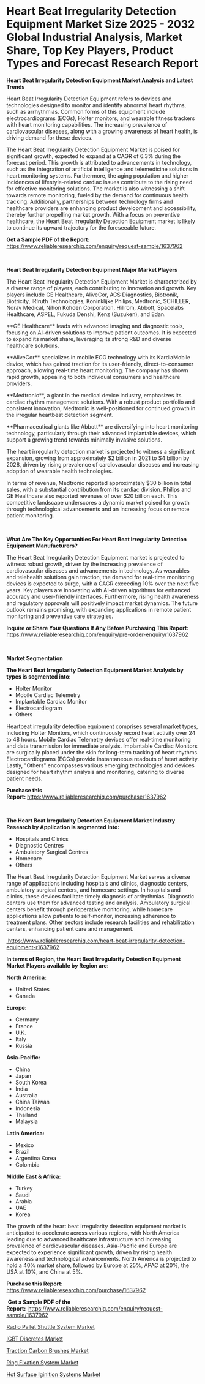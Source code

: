 <p><h1>Heart Beat Irregularity Detection Equipment Market Size 2025 - 2032 Global Industrial Analysis, Market Share, Top Key Players, Product Types and Forecast Research Report</h1></p><p><strong>Heart Beat Irregularity Detection Equipment Market Analysis and Latest Trends</strong></p>
<p><p>Heart Beat Irregularity Detection Equipment refers to devices and technologies designed to monitor and identify abnormal heart rhythms, such as arrhythmias. Common forms of this equipment include electrocardiograms (ECGs), Holter monitors, and wearable fitness trackers with heart monitoring capabilities. The increasing prevalence of cardiovascular diseases, along with a growing awareness of heart health, is driving demand for these devices. </p><p>The Heart Beat Irregularity Detection Equipment Market is poised for significant growth, expected to expand at a CAGR of 6.3% during the forecast period. This growth is attributed to advancements in technology, such as the integration of artificial intelligence and telemedicine solutions in heart monitoring systems. Furthermore, the aging population and higher incidences of lifestyle-related cardiac issues contribute to the rising need for effective monitoring solutions. The market is also witnessing a shift towards remote monitoring, fueled by the demand for continuous health tracking. Additionally, partnerships between technology firms and healthcare providers are enhancing product development and accessibility, thereby further propelling market growth. With a focus on preventive healthcare, the Heart Beat Irregularity Detection Equipment market is likely to continue its upward trajectory for the foreseeable future.</p></p>
<p><strong>Get a Sample PDF of the Report:&nbsp;</strong> <a href="https://www.reliableresearchiq.com/enquiry/request-sample/1637962?utm_campaign=99&utm_medium=2&utm_source=Github&utm_content=ia&utm_term=08032025&utm_id=heart-beat-irregularity-detection-equipment">https://www.reliableresearchiq.com/enquiry/request-sample/1637962</a></p>
<p>&nbsp;</p>
<p><strong>Heart Beat Irregularity Detection Equipment Major Market Players</strong></p>
<p><p>The Heart Beat Irregularity Detection Equipment Market is characterized by a diverse range of players, each contributing to innovation and growth. Key players include GE Healthcare, AliveCor, ACS Diagnostics, Biotronik, Biotricity, IRIruth Technologies, Koninklijke Philips, Medtronic, SCHILLER, Norav Medical, Nihon Kohden Corporation, Hillrom, Abbott, Spacelabs Healthcare, ASPEL, Fukuda Denshi, Kenz (Suzuken), and Edan.</p><p>**GE Healthcare** leads with advanced imaging and diagnostic tools, focusing on AI-driven solutions to improve patient outcomes. It is expected to expand its market share, leveraging its strong R&D and diverse healthcare solutions.</p><p>**AliveCor** specializes in mobile ECG technology with its KardiaMobile device, which has gained traction for its user-friendly, direct-to-consumer approach, allowing real-time heart monitoring. The company has shown rapid growth, appealing to both individual consumers and healthcare providers.</p><p>**Medtronic**, a giant in the medical device industry, emphasizes its cardiac rhythm management solutions. With a robust product portfolio and consistent innovation, Medtronic is well-positioned for continued growth in the irregular heartbeat detection segment.</p><p>**Pharmaceutical giants like Abbott** are diversifying into heart monitoring technology, particularly through their advanced implantable devices, which support a growing trend towards minimally invasive solutions.</p><p>The heart irregularity detection market is projected to witness a significant expansion, growing from approximately $2 billion in 2021 to $4 billion by 2028, driven by rising prevalence of cardiovascular diseases and increasing adoption of wearable health technologies.</p><p>In terms of revenue, Medtronic reported approximately $30 billion in total sales, with a substantial contribution from its cardiac division. Philips and GE Healthcare also reported revenues of over $20 billion each. This competitive landscape underscores a dynamic market poised for growth through technological advancements and an increasing focus on remote patient monitoring.</p></p>
<p>&nbsp;</p>
<p><strong>What Are The Key Opportunities For Heart Beat Irregularity Detection Equipment Manufacturers?</strong></p>
<p><p>The Heart Beat Irregularity Detection Equipment market is projected to witness robust growth, driven by the increasing prevalence of cardiovascular diseases and advancements in technology. As wearables and telehealth solutions gain traction, the demand for real-time monitoring devices is expected to surge, with a CAGR exceeding 10% over the next five years. Key players are innovating with AI-driven algorithms for enhanced accuracy and user-friendly interfaces. Furthermore, rising health awareness and regulatory approvals will positively impact market dynamics. The future outlook remains promising, with expanding applications in remote patient monitoring and preventive care strategies.</p></p>
<p><strong>Inquire or Share Your Questions If Any Before Purchasing This Report:</strong> <a href="https://www.reliableresearchiq.com/enquiry/pre-order-enquiry/1637962?utm_campaign=99&utm_medium=2&utm_source=Github&utm_content=ia&utm_term=08032025&utm_id=heart-beat-irregularity-detection-equipment">https://www.reliableresearchiq.com/enquiry/pre-order-enquiry/1637962</a></p>
<p>&nbsp;</p>
<p><strong>Market Segmentation</strong></p>
<p><strong>The Heart Beat Irregularity Detection Equipment Market Analysis by types is segmented into:</strong></p>
<p><ul><li>Holter Monitor</li><li>Mobile Cardiac Telemetry</li><li>Implantable Cardiac Monitor</li><li>Electrocardiogram</li><li>Others</li></ul></p>
<p><p>Heartbeat irregularity detection equipment comprises several market types, including Holter Monitors, which continuously record heart activity over 24 to 48 hours. Mobile Cardiac Telemetry devices offer real-time monitoring and data transmission for immediate analysis. Implantable Cardiac Monitors are surgically placed under the skin for long-term tracking of heart rhythms. Electrocardiograms (ECGs) provide instantaneous readouts of heart activity. Lastly, "Others" encompasses various emerging technologies and devices designed for heart rhythm analysis and monitoring, catering to diverse patient needs.</p></p>
<p><strong>Purchase this Report:&nbsp;</strong><a href="https://www.reliableresearchiq.com/purchase/1637962?utm_campaign=99&utm_medium=2&utm_source=Github&utm_content=ia&utm_term=08032025&utm_id=heart-beat-irregularity-detection-equipment">https://www.reliableresearchiq.com/purchase/1637962</a></p>
<p>&nbsp;</p>
<p><strong>The Heart Beat Irregularity Detection Equipment Market Industry Research by Application is segmented into:</strong></p>
<p><ul><li>Hospitals and Clinics</li><li>Diagnostic Centres</li><li>Ambulatory Surgical Centres</li><li>Homecare</li><li>Others</li></ul></p>
<p><p>The Heart Beat Irregularity Detection Equipment Market serves a diverse range of applications including hospitals and clinics, diagnostic centers, ambulatory surgical centers, and homecare settings. In hospitals and clinics, these devices facilitate timely diagnosis of arrhythmias. Diagnostic centers use them for advanced testing and analysis. Ambulatory surgical centers benefit through perioperative monitoring, while homecare applications allow patients to self-monitor, increasing adherence to treatment plans. Other sectors include research facilities and rehabilitation centers, enhancing patient care and management.</p></p>
<p><a href="https://www.reliableresearchiq.com/heart-beat-irregularity-detection-equipment-r1637962?utm_campaign=99&utm_medium=2&utm_source=Github&utm_content=ia&utm_term=08032025&utm_id=heart-beat-irregularity-detection-equipment">&nbsp;https://www.reliableresearchiq.com/heart-beat-irregularity-detection-equipment-r1637962</a></p>
<p><strong>In terms of Region, the Heart Beat Irregularity Detection Equipment Market Players available by Region are:</strong></p>
<p>
    <p> <strong> North America: </strong>
        <ul>
            <li>United States</li>
            <li>Canada</li>
        </ul>
        </p> 
    <p> <strong> Europe: </strong>
        <ul>
            <li>Germany</li>
            <li>France</li>
            <li>U.K.</li>
            <li>Italy</li>
            <li>Russia</li>
        </ul>
        </p> 
    <p> <strong> Asia-Pacific: </strong>
        <ul>
            <li>China</li>
            <li>Japan</li>
            <li>South Korea</li>
            <li>India</li>
            <li>Australia</li>
            <li>China Taiwan</li>
            <li>Indonesia</li>
            <li>Thailand</li>
            <li>Malaysia</li>
        </ul>
        </p> 
    <p> <strong> Latin America: </strong>
        <ul>
            <li>Mexico</li>
            <li>Brazil</li>
            <li>Argentina Korea</li>
            <li>Colombia</li>
        </ul>
        </p> 
    <p> <strong> Middle East & Africa: </strong>
        <ul>
            <li>Turkey</li>
            <li>Saudi</li>
            <li>Arabia</li>
            <li>UAE</li>
            <li>Korea</li>
        </ul>
    </p>
    </p>
<p><p>The growth of the heart beat irregularity detection equipment market is anticipated to accelerate across various regions, with North America leading due to advanced healthcare infrastructure and increasing prevalence of cardiovascular diseases. Asia-Pacific and Europe are expected to experience significant growth, driven by rising health awareness and technological advancements. North America is projected to hold a 40% market share, followed by Europe at 25%, APAC at 20%, the USA at 10%, and China at 5%.</p></p>
<p><strong>Purchase this Report: </strong><a href="https://www.reliableresearchiq.com/purchase/1637962?utm_campaign=99&utm_medium=2&utm_source=Github&utm_content=ia&utm_term=08032025&utm_id=heart-beat-irregularity-detection-equipment">https://www.reliableresearchiq.com/purchase/1637962</a></p>
<p>&nbsp;<strong>Get a Sample PDF of the Report:&nbsp;&nbsp;</strong><a href="https://www.reliableresearchiq.com/enquiry/request-sample/1637962?utm_campaign=99&utm_medium=2&utm_source=Github&utm_content=ia&utm_term=08032025&utm_id=heart-beat-irregularity-detection-equipment">https://www.reliableresearchiq.com/enquiry/request-sample/1637962</a></p>
<p><strong></strong></p>
<p><p><a href="https://github.com/airitaursela/Market-Research-Report-List-1/blob/main/radio-pallet-shuttle-system-market.md?utm_campaign=99&utm_medium=2&utm_source=Github&utm_content=ia&utm_term=08032025&utm_id=heart-beat-irregularity-detection-equipment">Radio Pallet Shuttle System Market</a></p><p><a href="https://github.com/gauldvikerm6/Market-Research-Report-List-1/blob/main/igbt-discretes-market.md?utm_campaign=99&utm_medium=2&utm_source=Github&utm_content=ia&utm_term=08032025&utm_id=heart-beat-irregularity-detection-equipment">IGBT Discretes Market</a></p><p><a href="https://github.com/ardgenoud/Market-Research-Report-List-1/blob/main/traction-carbon-brushes-market.md?utm_campaign=99&utm_medium=2&utm_source=Github&utm_content=ia&utm_term=08032025&utm_id=heart-beat-irregularity-detection-equipment">Traction Carbon Brushes Market</a></p><p><a href="https://github.com/cingozascard/Market-Research-Report-List-1/blob/main/ring-fixation-system-market.md?utm_campaign=99&utm_medium=2&utm_source=Github&utm_content=ia&utm_term=08032025&utm_id=heart-beat-irregularity-detection-equipment">Ring Fixation System Market</a></p><p><a href="https://github.com/sacmatidora/Market-Research-Report-List-1/blob/main/hot-surface-iginition-systems-market.md?utm_campaign=99&utm_medium=2&utm_source=Github&utm_content=ia&utm_term=08032025&utm_id=heart-beat-irregularity-detection-equipment">Hot Surface Iginition Systems Market</a></p></p>